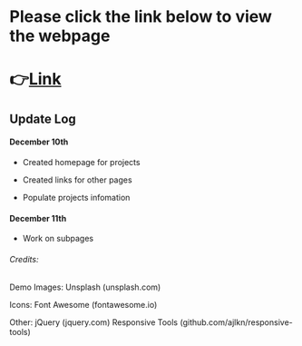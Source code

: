 # Please click the link below to view the webpage

# 👉[Link](http://gaoqian310.github.io)


## Update Log

#### December 10th

- Created homepage for projects

- Created links for other pages

- Populate projects infomation

#### December 11th

- Work on subpages




###### Credits:
Demo Images: 
Unsplash (unsplash.com)

Icons: 
Font Awesome (fontawesome.io) 

Other: 
jQuery (jquery.com) 
Responsive Tools (github.com/ajlkn/responsive-tools)
